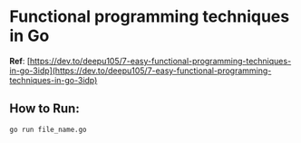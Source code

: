 # Functional programming techniques in Go
**Ref**: [https://dev.to/deepu105/7-easy-functional-programming-techniques-in-go-3idp](https://dev.to/deepu105/7-easy-functional-programming-techniques-in-go-3idp)

## How to Run:
```go run file_name.go```
